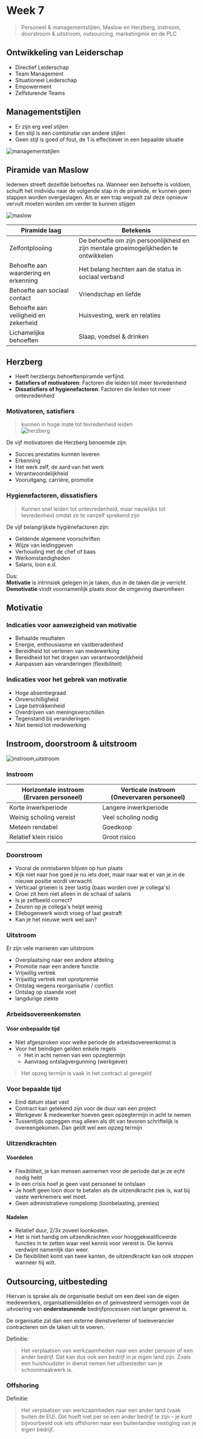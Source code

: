 # Week 7
> Personeel & managementstijlen, Maslow en Herzberg, instroom, doorstroom & uitstroom, outsourcing, marketingmix en de PLC

## Ontwikkeling van Leiderschap
* Directief Leiderschap
* Team Management
* Situationeel Leiderschap
* Empowerment
* Zelfsturende Teams

## Managementstijlen
* Er zijn erg veel stijlen
* Een stijl is een combinatie van andere stijlen
* Geen stijl is goed of fout, de 1 is effectiever in een bepaalde situatie

![managementstijlen](https://cascuna.github.io/iitorg-samenvatting/static/img/managementstijlen.png)

## Piramide van Maslow
Iedereen streeft dezelfde behoeftes na. Wanneer een behoefte is voldoen, schuift het inidividu naar de volgende stap in de piramide, er kunnen geen stappen worden overgeslagen. Als er een trap wegvalt zal deze opnieuw vervult moeten worden om verder te kunnen stijgen

![maslow](https://cascuna.github.io/iitorg-samenvatting/static/img/maslow.png)

| **Piramide laag**                    | **Betekenis**                                                                         |
|--------------------------------------|---------------------------------------------------------------------------------------|
| Zelfontplooiing                      | De behoefte om zijn persoonlijkheid en zijn mentale groeimogelijkheden te ontwikkelen |
| Behoefte aan waardering en erkenning | Het belang hechten aan de status in sociaal verband                                   |
| Behoefte aan sociaal contact         | Vriendschap en liefde                                                                 |
| Behoefte aan veiligheid en zekerheid | Huisvesting, werk en relaties                                                         |
| Lichamelijke behoeften               | Slaap, voedsel & drinken                                                              |


## Herzberg
* Heeft herzbergs behoeftenpiramde verfijnd.
* **Satisfiers of motivatoren**: Factoren die leiden tot meer tevredenheid
* **Dissatisfiers of hygienefactoren**: Factoren die leiden tot meer ontevredenheid

### Motivatoren, satisfiers
> kunnen in hoge mate tot tevredenheid leiden  
![herzberg](https://cascuna.github.io/iitorg-samenvatting/static/img/herzberg.jpg)

De vijf motivatoren die Herzberg benoemde zijn:  
* Succes prestaties kunnen leveren 
* Erkenning 
* Het werk zelf, de aard van het werk 
* Verantwoordelijkheid 
* Vooruitgang, carrière, promotie 

### Hygienefactoren, dissatisfiers
> Kunnen snel leiden tot ontevredenheid, maar nauwlijks tot tevredenheid omdat ze te vanzelf sprekend zijn  

De vijf belangrijkste hygiënefactoren zijn: 
* Geldende algemene voorschriften 
* Wijze van leidinggeven 
* Verhouding met de chef of baas 
* Werkomstandigheden 
* Salaris, loon e.d. 

Dus:  
**Motivatie** is intrinsiek gelegen in je taken, dus in de taken die je verricht.  
**Demotivatie** vindt voornamenlijk plaats door de omgeving daaromheen

## Motivatie

### Indicaties voor aanwezigheid van motivatie
* Behaalde resultaten
* Energie, enthousiasme en vastberadenheid
* Bereidheid tot verlenen van medewerking
* Bereidheid tot het dragen van verantwoordelijkheid
* Aanpassen aan veranderingen (flexibiliteit)

### Indicaties voor het gebrek van motivatie
* Hoge absentiegraad
* Onverschilligheid
* Lage betrokkenheid
* Overdrijven van meningsverschillen
* Tegenstand bij veranderingen
* Niet bereid tot medewerking

## Instroom, doorstroom & uitstroom
![instroom,uitstroom](https://cascuna.github.io/iitorg-samenvatting/static/img/instroom,uitstroom.png)

### Instroom
| **Horizontale instroom (Ervaren personeel)** | **Verticale instroom (Onevervaren personeel)** |
|----------------------------------------------|------------------------------------------------|
| Korte inwerkperiode                          | Langere inwerkperiode                          |
| Weinig scholing vereist                      | Veel scholing nodig                            |
| Meteen rendabel                              | Goedkoop                                       |
| Relatief klein risico                        | Groot risico                                   |

### Doorstroom
* Vooral de onmisbaren blijven op hun plaats
* Kijk niet naar hoe goed je nu iets doet, maar naar wat er van je in de nieuwe positie wordt verwacht
* Verticaal groeien is zeer lastig (baas worden over je collega's)
* Groei zit hem niet alleen in de schaal of salaris
* Is je zelfbeeld correct?
* Zeuren op je collega's helpt weinig
* Ellebogenwerk wordt vroeg of laat gestraft
* Kan je het nieuwe werk wel aan?

### Uitstroom
Er zijn vele manieren van uitstroom
* Overplaatsing naar een andere afdeling
* Promotie naar een andere functie
* Vrijwillig vertrek
* Vrijwillig vertrek met oprotpremie
* Ontslag wegens reorganisatie / conflict
* Ontslag op staande voet
* langdurige ziekte

### Arbeidsovereenkomsten

#### Voor onbepaalde tijd
* Niet afgesproken voor welke periode de arbeidsovereenkomst is
* Voor het beindigen gelden enkele regels
    * Het in acht nemen van een opzegtermijn
    * Aanvraag ontslagvergunning (werkgever)
> Het opzeg termijn is vaak in het contract al geregeld

### Voor bepaalde tijd
* Eind datum staat vast
* Contract kan getekend zijn voor de duur van een project
* Werkgever & medewerker hoeven geen opzegtermijn in acht te nemen
* Tussentijds opzeggen mag alleen als dit van tevoren schriftelijk is overeengekomen. Dan geldt wel een opzeg termijn 

### Uitzendkrachten

#### Voordelen
* Flexibiliteit, je kan mensen aannemen voor de periode dat je ze echt nodig hebt
* In een crisis hoef je geen vast personeel te ontslaan
* Je hoeft geen loon door te betalen als de uitzendkracht ziek is, wat bij vaste werknemers wel moet.
* Geen administratieve rompslomp (loonbelasting, premies)

#### Nadelen
* Relatief duur, 2/3x zoveel loonkosten.
* Het is niet handig om uitzendkrachten voor hooggekwalificeerde functies in te zetten waar veel kennis voor vereist is. Die kennis verdwijnt namenlijk dan weer.
* De flexibiliteit komt van twee kanten, de uitzendkracht kan ook stoppen wanneer hij wilt.


## Outsourcing, uitbesteding
Hiervan is sprake als de organisatie besluit om een deel van de eigen medewerkers, organisatiemiddelen en of geinvesteerd vermogen voor de uitvoering van **ondersteunende** bedrijfprocessen niet langer gewenst is.  

De organisatie zal dan een externe dienstverlener of toeleverancier contracteren om de taken uit te voeren.  

Definitie:
>Het verplaatsen van werkzaamheden naar een ander persoon of
een ander bedrijf. Dat kan dus ook een bedrijf in je eigen land
zijn. Zoals een huishoudster in dienst nemen het uitbesteden van
je schoonmaakwerk is.

### Offshoring
Definitie: 
>Het verplaatsen van werkzaamheden naar een ander land (vaak
buiten de EU). Dat hoeft niet per se een ander bedrijf te zijn – je
kunt bijvoorbeeld ook iets offshoren naar een buitenlandse
vestiging van je eigen bedrijf.